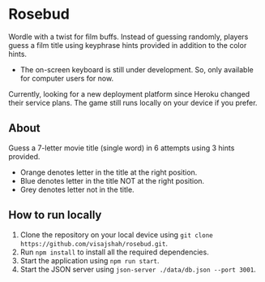 # Rosebud

Wordle with a twist for film buffs. Instead of guessing randomly, players guess a film title using keyphrase hints provided in addition to the color hints.

* The on-screen keyboard is still under development. So, only available for computer users for now.

Currently, looking for a new deployment platform since Heroku changed their service plans. The game still runs locally on your device if you prefer.

## About

Guess a 7-letter movie title (single word) in 6 attempts using 3 hints provided.

* Orange denotes letter in the title at the right position.
* Blue denotes letter in the title NOT at the right position.
* Grey denotes letter not in the title.

## How to run locally

1. Clone the repository on your local device using `git clone https://github.com/visajshah/rosebud.git`.
2. Run `npm install` to install all the required dependencies.
3. Start the application using `npm run start`.
4. Start the JSON server using `json-server ./data/db.json --port 3001`.
